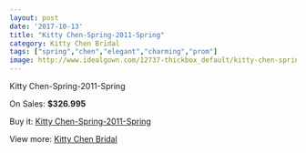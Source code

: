 ```yaml
---
layout: post
date: '2017-10-13'
title: "Kitty Chen-Spring-2011-Spring"
category: Kitty Chen Bridal
tags: ["spring","chen","elegant","charming","prom"]
image: http://www.idealgown.com/12737-thickbox_default/kitty-chen-spring-2011-spring.jpg
---
```

Kitty Chen-Spring-2011-Spring

On Sales: **$326.995**
<a href="https://www.idealgown.com/en/kitty-chen-bridal/5132-kitty-chen-spring-2011-spring.html"><amp-img layout="responsive" width="600" height="600" src="//www.idealgown.com/12737-thickbox_default/kitty-chen-spring-2011-spring.jpg" alt="Kitty Chen-Spring-2011-Spring 0" /></a>
<a href="https://www.idealgown.com/en/kitty-chen-bridal/5132-kitty-chen-spring-2011-spring.html"><amp-img layout="responsive" width="600" height="600" src="//www.idealgown.com/12736-thickbox_default/kitty-chen-spring-2011-spring.jpg" alt="Kitty Chen-Spring-2011-Spring 1" /></a>
<a href="https://www.idealgown.com/en/kitty-chen-bridal/5132-kitty-chen-spring-2011-spring.html"><amp-img layout="responsive" width="600" height="600" src="//www.idealgown.com/12735-thickbox_default/kitty-chen-spring-2011-spring.jpg" alt="Kitty Chen-Spring-2011-Spring 2" /></a>

Buy it: [Kitty Chen-Spring-2011-Spring](https://www.idealgown.com/en/kitty-chen-bridal/5132-kitty-chen-spring-2011-spring.html "Kitty Chen-Spring-2011-Spring")

View more: [Kitty Chen Bridal](https://www.idealgown.com/en/65-kitty-chen-bridal "Kitty Chen Bridal")
